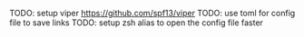 TODO: setup viper https://github.com/spf13/viper
TODO: use toml for config file to save links
TODO: setup zsh alias to open the config file faster

